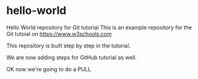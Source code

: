 
# hello-world
Hello World repository for Git tutorial
This is an example repository for the Git tutoial on https://www.w3schools.com

This repository is built step by step in the tutorial.

We are now adding steps for GitHub tutorial as well.

OK now we're going to do a PULL
